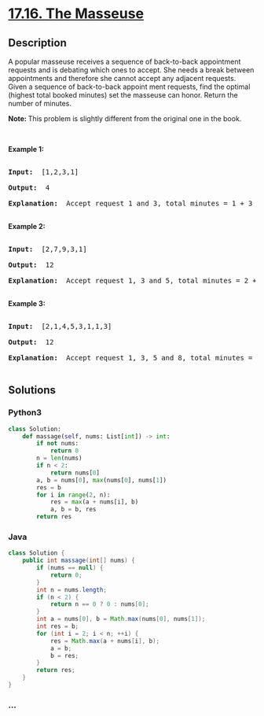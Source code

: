 # [17.16. The Masseuse](https://leetcode-cn.com/problems/the-masseuse-lcci)

## Description
<p>A popular masseuse receives a sequence of back-to-back appointment requests and is debating which ones to accept. She needs a break between appointments and therefore she cannot accept any adjacent requests. Given a sequence of back-to-back appoint&shy; ment requests, find the optimal (highest total booked minutes) set the masseuse can honor. Return the number of minutes.</p>



<p><b>Note:&nbsp;</b>This problem is slightly different from the original one in the book.</p>



<p>&nbsp;</p>



<p><strong>Example 1: </strong></p>



<pre>

<strong>Input: </strong> [1,2,3,1]

<strong>Output: </strong> 4

<strong>Explanation: </strong> Accept request 1 and 3, total minutes = 1 + 3 = 4

</pre>



<p><strong>Example 2: </strong></p>



<pre>

<strong>Input: </strong> [2,7,9,3,1]

<strong>Output: </strong> 12

<strong>Explanation: </strong> Accept request 1, 3 and 5, total minutes = 2 + 9 + 1 = 12

</pre>



<p><strong>Example 3: </strong></p>



<pre>

<strong>Input: </strong> [2,1,4,5,3,1,1,3]

<strong>Output: </strong> 12

<strong>Explanation: </strong> Accept request 1, 3, 5 and 8, total minutes = 2 + 4 + 3 + 3 = 12

</pre>




## Solutions


### Python3

```python
class Solution:
    def massage(self, nums: List[int]) -> int:
        if not nums:
            return 0
        n = len(nums)
        if n < 2:
            return nums[0]
        a, b = nums[0], max(nums[0], nums[1])
        res = b
        for i in range(2, n):
            res = max(a + nums[i], b)
            a, b = b, res
        return res
```

### Java

```java
class Solution {
    public int massage(int[] nums) {
        if (nums == null) {
            return 0;
        }
        int n = nums.length;
        if (n < 2) {
            return n == 0 ? 0 : nums[0];
        }
        int a = nums[0], b = Math.max(nums[0], nums[1]);
        int res = b;
        for (int i = 2; i < n; ++i) {
            res = Math.max(a + nums[i], b);
            a = b;
            b = res;
        }
        return res;
    }
}
```

### ...
```

```
